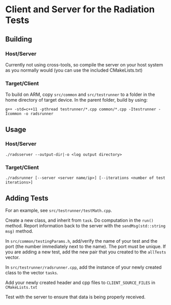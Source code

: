 # Client and Server for the Radiation Tests

## Building

### Host/Server
Currently not using cross-tools, so compile the server on your host system as you normally would (you can use the included CMakeLists.txt)

### Target/Client
To build on ARM, copy `src/common` and `src/testrunner` to a folder in the home directory of target device. In the parent folder, build by using:

`g++ -std=c++11 -pthread testrunner/*.cpp common/*.cpp -Itestrunner -Icommon -o radsrunner`

## Usage

### Host/Server
`./radsserver --output-dir|-o <log output directory>`

### Target/Client
`./radsrunner [--server <server name/ip>] [--iterations <number of test iterations>]`

## Adding Tests

For an example, see `src/testrunner/testMath.cpp`.

Create a new class, and inherit from `task`. Do computation in the `run()` method. Report information back to the server with the `sendMsg(std::string msg)` method.

In `src/common/testingParams.h`, add/verify the name of your test and the port (the number immediately next to the name). The port must be unique. If you are adding a new test, add the new pair that you created to the `allTests` vector.

In `src/testrunner/radsrunner.cpp`, add the instance of your newly created class to the vector `tasks`.

Add your newly created header and cpp files to `CLIENT_SOURCE_FILES` in `CMakeLists.txt`

Test with the server to ensure that data is being properly received.
